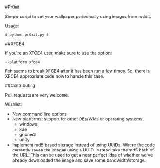 #Pr0nit

Simple script to set your wallpaper periodically using images from 
reddit. 

Usage:

    $ python pr0nit.py &


##XFCE4

If you're an XFCE4 user, make sure to use the option:
  
    --platform xfce4 

Feh seems to break XFCE4 after it has been run a few times. So, there is
XFCE4 appropriate code now to handle this case.

##Contributing

Pull requests are very welcome. 

Wishlist:

  * New command line options
  * New platforms: support for other DEs/WMs or operating systems.
      * windows
      * kde
      * gnome3
      * unity
  * Implement md5 based storage instead of using UUIDs. Where the code
    currently saves the images using a UUID, instead take the md5 hash
    of the URL. This can be used to get a near perfect idea of whether
    we've already downloaded the image and save some bandwidth/storage.

